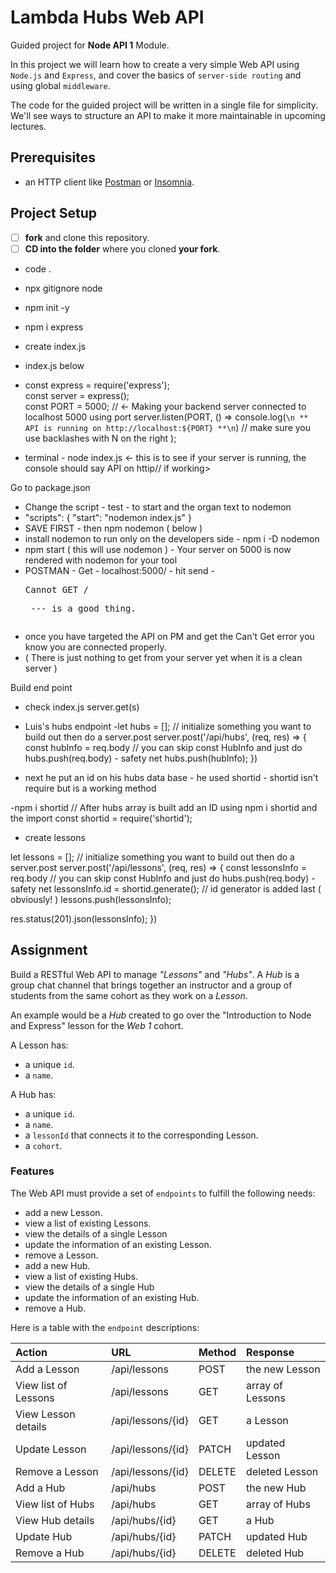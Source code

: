 # Lambda Hubs Web API

Guided project for **Node API 1** Module.

In this project we will learn how to create a very simple Web API using `Node.js` and `Express`, and cover the basics of `server-side routing` and using global `middleware`.

The code for the guided project will be written in a single file for simplicity. We'll see ways to structure an API to make it more maintainable in upcoming lectures.

## Prerequisites

- an HTTP client like [Postman](https://www.getpostman.com/downloads/) or [Insomnia](https://insomnia.rest/download/).

## Project Setup

- [ ] **fork** and clone this repository.
- [ ] **CD into the folder** where you cloned **your fork**.
- code .
- npx gitignore node
- npm init -y
- npm i express
- create index.js 
- index.js below 
- const express = require('express');  
   const server = express();    
   const PORT = 5000; // <- Making your backend server connected to  localhost 5000 using port
   server.listen(PORT, () =>
   console.log(`\n ** API is running on http://localhost:${PORT} **\n`)  // make sure you use backlashes with N on the right
    );

- terminal - node index.js <- this is to see if your server is running, the console should say API on httip// if working>

Go to package.json
- Change the script - test - to start and the organ text to nodemon
- "scripts": {
    "start": "nodemon index.js"
  }
- SAVE FIRST - then npm nodemon ( below ) 
- install nodemon to run only on the developers side - npm i -D nodemon 
- npm start ( this will use nodemon ) - Your server on 5000 is now rendered with nodemon for your tool
- POSTMAN - Get - localhost:5000/ - hit send - <Doc> <Body> <pre> Cannot GET / <pre> --- is a good thing. 
- once you have targeted the API on PM and get the Can't Get error you know you are connected properly. 
- ( There is just nothing to get from your server yet when it is a clean server )

Build end point 

- check index.js server.get(s) 

- Luis's hubs endpoint 
-let hubs = [];   // initialize something you want to build out then do a server.post
server.post('/api/hubs', (req, res) => {
 const hubInfo = req.body    // you can skip const HubInfo and just do hubs.push(req.body) - safety net
 hubs.push(hubInfo); 
})

- next he put an id on his hubs data base - he used shortid - shortid isn't require but is a working method

-npm i shortid
// After hubs array is built add an ID using npm i shortid and the import
const shortid = require('shortid');

- create lessons

let lessons = [];   // initialize something you want to build out then do a server.post
server.post('/api/lessons', (req, res) => {
 const lessonsInfo = req.body    // you can skip const HubInfo and just do hubs.push(req.body) - safety net
 lessonsInfo.id = shortid.generate(); // id generator is added last ( obviously! )
 lessons.push(lessonsInfo); 

res.status(201).json(lessonsInfo);
})




## Assignment

Build a RESTful Web API to manage _"Lessons"_ and _"Hubs"_. A _Hub_ is a group chat channel that brings together an instructor and a group of students from the same cohort as they work on a _Lesson_.

An example would be a _Hub_ created to go over the "Introduction to Node and Express" lesson for the _Web 1_ cohort.

A Lesson has:

- a unique `id`.
- a `name`.

A Hub has:

- a unique `id`.
- a `name`.
- a `lessonId` that connects it to the corresponding Lesson.
- a `cohort`.

### Features

The Web API must provide a set of `endpoints` to fulfill the following needs:

- add a new Lesson.
- view a list of existing Lessons.
- view the details of a single Lesson
- update the information of an existing Lesson.
- remove a Lesson.
- add a new Hub.
- view a list of existing Hubs.
- view the details of a single Hub
- update the information of an existing Hub.
- remove a Hub.

Here is a table with the `endpoint` descriptions:

| Action               | URL               | Method | Response         |
| :------------------- | :---------------- | :----- | :--------------- |
| Add a Lesson         | /api/lessons      | POST   | the new Lesson   |
| View list of Lessons | /api/lessons      | GET    | array of Lessons |
| View Lesson details  | /api/lessons/{id} | GET    | a Lesson         |
| Update Lesson        | /api/lessons/{id} | PATCH  | updated Lesson   |
| Remove a Lesson      | /api/lessons/{id} | DELETE | deleted Lesson   |
| Add a Hub            | /api/hubs         | POST   | the new Hub      |
| View list of Hubs    | /api/hubs         | GET    | array of Hubs    |
| View Hub details     | /api/hubs/{id}    | GET    | a Hub            |
| Update Hub           | /api/hubs/{id}    | PATCH  | updated Hub      |
| Remove a Hub         | /api/hubs/{id}    | DELETE | deleted Hub      |
